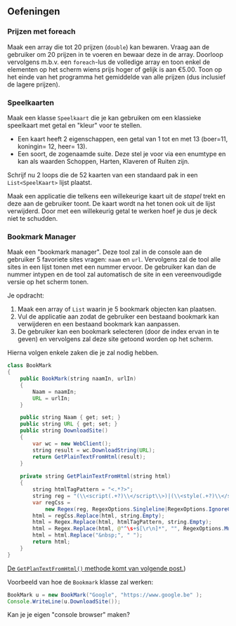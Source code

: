## Oefeningen

### Prijzen met foreach

Maak een array die tot 20 prijzen (``double``) kan bewaren. Vraag aan de gebruiker om 20 prijzen in te voeren en bewaar deze in de array. Doorloop vervolgens m.b.v. een ``foreach``-lus de volledige array en toon enkel de elementen op het scherm wiens prijs hoger of gelijk is aan €5.00. Toon op het einde van het programma het gemiddelde van alle prijzen (dus inclusief de lagere prijzen).

### Speelkaarten

Maak een klasse ``Speelkaart`` die je kan gebruiken om een klassieke speelkaart met getal en "kleur" voor te stellen. 

* Een kaart heeft 2 eigenschappen, een getal van 1 tot en met 13 (boer=11, koningin= 12, heer= 13).
* Een soort, de zogenaamde suite. Deze stel je voor via een enumtype en kan als waarden Schoppen, Harten, Klaveren of Ruiten zijn.


Schrijf nu 2 loops die de 52 kaarten van een standaard pak in een ``List<SpeelKaart>`` lijst plaatst.

Maak een applicatie die telkens een willekeurige kaart uit de *stapel* trekt en deze aan de gebruiker toont. De kaart wordt na het tonen ook uit de lijst verwijderd. Door met een willekeurig getal te werken hoef je dus je deck niet te schudden.

### Bookmark Manager

Maak een "bookmark manager". Deze tool zal in de console aan de gebruiker 5 favoriete sites vragen: ``naam`` en ``url``. Vervolgens zal de tool alle sites in een lijst tonen met een nummer ervoor. De gebruiker kan dan de nummer intypen en de tool zal automatisch de site in een vereenvoudigde versie op het scherm tonen. 

Je opdracht:

1. Maak een array of ``List`` waarin je 5 bookmark objecten kan plaatsen. 
2. Vul de applicatie aan zodat de gebruiker een bestaand bookmark kan verwijderen en een bestaand bookmark kan aanpassen.
3. De gebruiker kan een bookmark selecteren (door de index ervan in te geven) en vervolgens zal deze site getoond worden op het scherm.

Hierna volgen enkele zaken die je zal nodig hebben.

<!---{pagebreak} --->

```java
class BookMark
{
    public BookMark(string naamIn, urlIn)
    {
        Naam = naamIn;
        URL = urlIn;
    }

    public string Naam { get; set; }
    public string URL { get; set; }
    public string DownloadSite()
    {
        var wc = new WebClient();
        string result = wc.DownloadString(URL);
        return GetPlainTextFromHtml(result);
    }
    
    private string GetPlainTextFromHtml(string html)
    {
        string htmlTagPattern = "<.*?>";
        string reg = "(\\<script(.+?)\\</script\\>)|(\\<style(.+?)\\</style\\>)";
        var regCss = 
            new Regex(reg, RegexOptions.Singleline|RegexOptions.IgnoreCase);
        html = regCss.Replace(html, string.Empty);
        html = Regex.Replace(html, htmlTagPattern, string.Empty);
        html = Regex.Replace(html, @"^\s+$[\r\n]*", "", RegexOptions.Multiline);
        html = html.Replace("&nbsp;", " ");
        return html;
    }
}
```

[De ``GetPlanTextFromHtml()`` methode komt van volgende post.](https://www.mercator.eu/mercator/std/info_aruba/reporting-hoe-gegevens-afdrukken-met-html-tags.html))


Voorbeeld van hoe de ``Bookmark`` klasse zal werken:

```java
BookMark u = new BookMark("Google", "https://www.google.be" );
Console.WriteLine(u.DownloadSite());
```

Kan je je eigen "console browser" maken?